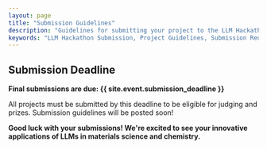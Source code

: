 ```yaml
---
layout: page
title: "Submission Guidelines"
description: "Guidelines for submitting your project to the LLM Hackathon for Applications in Materials Science & Chemistry."
keywords: "LLM Hackathon Submission, Project Guidelines, Submission Requirements"
---
```


## Submission Deadline

**Final submissions are due: {{ site.event.submission_deadline }}**

All projects must be submitted by this deadline to be eligible for judging and prizes. Submission guidelines will be posted soon!


**Good luck with your submissions! We're excited to see your innovative applications of LLMs in materials science and chemistry.**
